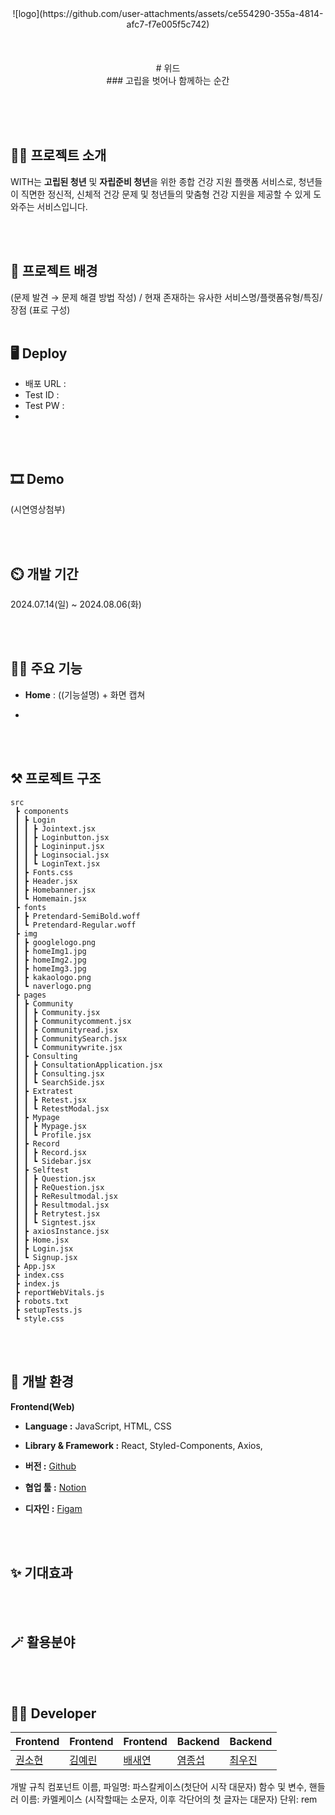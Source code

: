 <center>
 ![logo](https://github.com/user-attachments/assets/ce554290-355a-4814-afc7-f7e005f5c742)
</center>
<br/><br/><br/>
<center>
 # 위드
</center>

<center>
 ### 고립을 벗어나 함께하는 순간
</center>



<br/><br/><br/>
## 👨‍🏫 프로젝트 소개



WITH는 **고립된 청년** 및 **자립준비 청년**을 위한 종합 건강 지원 플랫폼 서비스로, 청년들이 직면한 정신적, 신체적 건강 문제 및 청년들의 맞춤형 건강 지원을 제공할 수 있게 도와주는 서비스입니다.

<br/><br/>
## **🌁 프로젝트 배경**



(문제 발견 → 문제 해결 방법 작성) / 현재 존재하는 유사한 서비스명/플랫폼유형/특징/장점 (표로 구성) 
<br/><br/>
## 🖥️ Deploy



- 배포 URL :
- Test ID :
- Test PW :
- 
<br/><br/>
## **🎞 Demo**


(시연영상첨부) 

<br/><br/>
## ⏲️ 개발 기간



2024.07.14(일) ~ 2024.08.06(화)

<br/><br/>
## 🏃‍♂️ 주요 기능



- **Home** : ((기능설명) + 화면 캡쳐

- 

<br/><br/>
## ⚒️ 프로젝트 구조



```
src
 ┣ components
 ┃ ┣ Login
 ┃ ┃ ┣ Jointext.jsx
 ┃ ┃ ┣ Loginbutton.jsx
 ┃ ┃ ┣ Logininput.jsx
 ┃ ┃ ┣ Loginsocial.jsx
 ┃ ┃ ┗ LoginText.jsx
 ┃ ┣ Fonts.css
 ┃ ┣ Header.jsx
 ┃ ┣ Homebanner.jsx
 ┃ ┗ Homemain.jsx
 ┣ fonts
 ┃ ┣ Pretendard-SemiBold.woff
 ┃ ┗ Pretendard-Regular.woff
 ┣ img
 ┃ ┣ googlelogo.png
 ┃ ┣ homeImg1.jpg
 ┃ ┣ homeImg2.jpg
 ┃ ┣ homeImg3.jpg
 ┃ ┣ kakaologo.png
 ┃ ┗ naverlogo.png
 ┣ pages
 ┃ ┣ Community
 ┃ ┃ ┣ Community.jsx
 ┃ ┃ ┣ Communitycomment.jsx
 ┃ ┃ ┣ Communityread.jsx
 ┃ ┃ ┣ CommunitySearch.jsx
 ┃ ┃ ┗ Communitywrite.jsx
 ┃ ┣ Consulting
 ┃ ┃ ┣ ConsultationApplication.jsx
 ┃ ┃ ┣ Consulting.jsx
 ┃ ┃ ┗ SearchSide.jsx
 ┃ ┣ Extratest
 ┃ ┃ ┣ Retest.jsx
 ┃ ┃ ┗ RetestModal.jsx
 ┃ ┣ Mypage
 ┃ ┃ ┣ Mypage.jsx
 ┃ ┃ ┗ Profile.jsx
 ┃ ┣ Record
 ┃ ┃ ┣ Record.jsx
 ┃ ┃ ┗ Sidebar.jsx
 ┃ ┣ Selftest
 ┃ ┃ ┣ Question.jsx
 ┃ ┃ ┣ ReQuestion.jsx
 ┃ ┃ ┣ ReResultmodal.jsx
 ┃ ┃ ┣ Resultmodal.jsx
 ┃ ┃ ┣ Retrytest.jsx
 ┃ ┃ ┗ Signtest.jsx
 ┃ ┣ axiosInstance.jsx
 ┃ ┣ Home.jsx
 ┃ ┣ Login.jsx
 ┃ ┗ Signup.jsx
 ┣ App.jsx
 ┣ index.css
 ┣ index.js
 ┣ reportWebVitals.js
 ┣ robots.txt
 ┣ setupTests.js
 ┗ style.css
```
<br/><br/>
## 🔧 개발 환경



**Frontend(Web)**

- **Language :** JavaScript, HTML, CSS
- **Library & Framework :** React, Styled-Components, Axios,

- **버전 :** [Github](https://github.com/Reverseinha)
- **협업 툴 :**  [Notion](https://www.notion.so/5cbe671b4dc648dc96e642ac4e8b6bbb?pvs=21)
- **디자인 :**  [Figam](https://www.figma.com/design/2ZcHjlZu1K3I61SGM8mJVv/%EB%A9%8B%EC%82%AC-%EC%A4%91%EC%95%99%ED%95%B4%EC%BB%A4%ED%86%A4?node-id=1-570&t=r9vWFgr8SpenmhbW-1)

<br/><br/>
## ✨ 기대효과



<br/><br/>
## 🪄 활용분야



<br/><br/>
## 🧑‍💻 Developer



| Frontend | Frontend | Frontend | Backend | Backend |
| --- | --- | --- | --- | --- |
| [권소현](https://github.com/hyuke81) | [김예린](https://github.com/yerroong)  | [배새연](https://github.com/Qoopkite) | [염종섭](https://github.com/YeomJongSeop) | [최우진](https://github.com/wxxwls) |




개발 규칙
컴포넌트 이름, 파일명: 파스칼케이스(첫단어 시작 대문자)
함수 및 변수, 핸들러 이름: 카멜케이스 (시작할때는 소문자, 이후 각단어의 첫 글자는 대문자)
단위: rem

